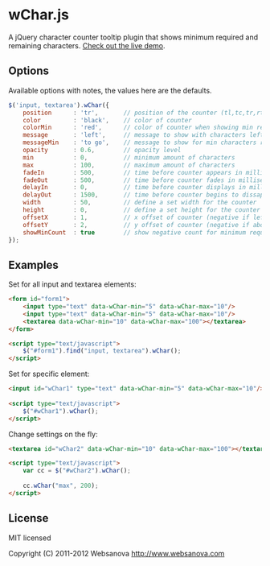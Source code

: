 # wChar.js

A jQuery character counter tooltip plugin that shows minimum required and remaining characters. [Check out the live demo](http://www.websanova.com/plugins/char/jquery).


## Options

Available options with notes, the values here are the defaults.

```javascript
$('input, textarea').wChar({
    position      : 'tr',       // position of the counter (tl,tc,tr,rt,rm,rb,bl,bc,br,lt,lm,lb)
    color         : 'black',    // color of counter
    colorMin      : 'red',      // color of counter when showing min required
    message       : 'left',     // message to show with characters left
    messageMin    : 'to go',    // message to show for min characters required
    opacity       : 0.6,        // opacity level
    min           : 0,          // minimum amount of characters
    max           : 100,        // maximum amount of characters
    fadeIn        : 500,        // time before counter appears in milliseconds
    fadeOut       : 500,        // time before counter fades in milliseconds
    delayIn       : 0,          // time before counter displays in milliseconds
    delayOut      : 1500,       // time before counter begins to dissapear in milliseconds
    width         : 50,         // define a set width for the counter
    height        : 0,          // define a set height for the counter (0 is auto)
    offsetX       : 1,          // x offset of counter (negative if left of element)
    offsetY       : 2,          // y offset of counter (negative if above element)
    showMinCount  : true        // show negative count for minimum required amonut
});
```


## Examples

Set for all input and textarea elements:


```html
<form id="form1">
    <input type="text" data-wChar-min="5" data-wChar-max="10"/>
    <input type="text" data-wChar-min="5" data-wChar-max="10"/>
    <textarea data-wChar-min="10" data-wChar-max="100"></textarea>
</form>

<script type="text/javascript">
    $("#form1").find("input, textarea").wChar();
</script>
```

Set for specific element:

```html
<input id="wChar1" type="text" data-wChar-min="5" data-wChar-max="10"/>
    
<script type="text/javascript">
    $("#wChar1").wChar();
</script>
```

Change settings on the fly:
```html
<textarea id="wChar2" data-wChar-min="10" data-wChar-max="100"></textarea>

<script type="text/javascript">
    var cc = $("#wChar2").wChar();
    
    cc.wChar("max", 200);
</script>
```


## License

MIT licensed

Copyright (C) 2011-2012 Websanova http://www.websanova.com